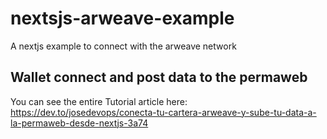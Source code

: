 # nextsjs-arweave-example
A nextjs example to connect with the arweave network


## Wallet connect and post data to the permaweb 

You can see the entire Tutorial article here: https://dev.to/josedevops/conecta-tu-cartera-arweave-y-sube-tu-data-a-la-permaweb-desde-nextjs-3a74
